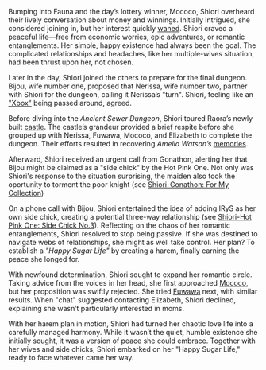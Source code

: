 Bumping into Fauna and the day’s lottery winner, Mococo, Shiori overheard their lively conversation about money and winnings. Initially intrigued, she considered joining in, but her interest quickly [waned](https://www.youtube.com/live/BlDRaNhYZxk?feature=shared\&t=443). Shiori craved a peaceful life—free from economic worries, epic adventures, or romantic entanglements. Her simple, happy existence had always been the goal. The complicated relationships and headaches, like her multiple-wives situation, had been thrust upon her, not chosen.

Later in the day, Shiori joined the others to prepare for the final dungeon. Bijou, wife number one, proposed that Nerissa, wife number two, partner with Shiori for the dungeon, calling it Nerissa’s "turn". Shiori, feeling like an ["Xbox"](https://www.youtube.com/live/BlDRaNhYZxk?feature=shared\&t=1972) being passed around, agreed.

Before diving into the *Ancient Sewer Dungeon*, Shiori toured Raora’s newly built [castle](https://www.youtube.com/live/BlDRaNhYZxk?feature=shared\&t=2112). The castle’s grandeur provided a brief respite before she grouped up with Nerissa, Fuwawa, Mococo, and Elizabeth to complete the dungeon. Their efforts resulted in recovering *Amelia Watson’s* [memories](https://www.youtube.com/live/BlDRaNhYZxk?feature=shared\&t=5872).

Afterward, Shiori received an urgent call from Gonathon, alerting her that Bijou might be claimed as a "side chick" by the Hot Pink One. Not only was Shiori's response to the situation surprising, the maiden also took the oportunity to torment the poor knight (see [Shiori-Gonathon: For My Collection](#edge:gigi-shiori))

On a phone call with Bijou, Shiori entertained the idea of adding IRyS as her own side chick, creating a potential three-way relationship (see [Shiori-Hot Pink One: Side Chick No.3](#edge:shiori-irys)). Reflecting on the chaos of her romantic entanglements, Shiori resolved to stop being passive. If she was destined to navigate webs of relationships, she might as well take control. Her plan? To establish a *"Happy Sugar Life"* by creating a harem, finally earning the peace she longed for.

With newfound determination, Shiori sought to expand her romantic circle. Taking advice from the voices in her head, she first approached [Mococo](https://www.youtube.com/live/BlDRaNhYZxk?feature=shared\&t=8479), but her proposition was swiftly rejected. She tried [Fuwawa](https://www.youtube.com/live/BlDRaNhYZxk?feature=shared\&t=8620) next, with similar results. When "chat" suggested contacting Elizabeth, Shiori declined, explaining she wasn’t particularly interested in moms.

With her harem plan in motion, Shiori had turned her chaotic love life into a carefully managed harmony. While it wasn’t the quiet, humble existence she initially sought, it was a version of peace she could embrace. Together with her wives and side chicks, Shiori embarked on her "Happy Sugar Life," ready to face whatever came her way.
